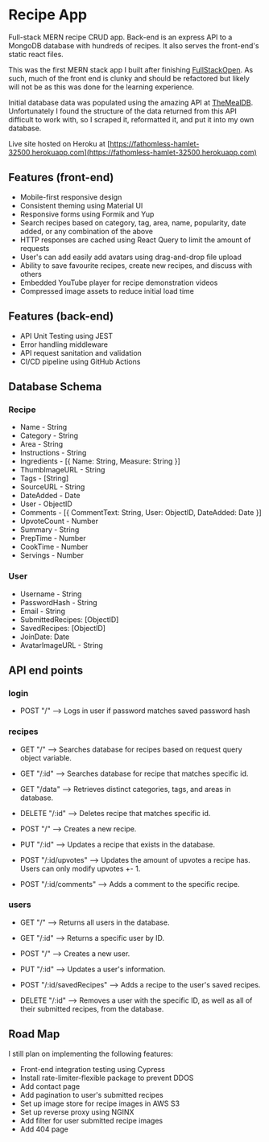 # Recipe App

Full-stack MERN recipe CRUD app. Back-end is an express API to a MongoDB database with hundreds of recipes. It also serves the front-end's static react files. 

This was the first MERN stack app I built after finishing [FullStackOpen](https://fullstackopen.com/en/). As such, much of the front end is clunky and should be refactored but likely will not be as this was done for the learning experience. 

Initial database data was populated using the amazing API at [TheMealDB](https://www.themealdb.com/). Unfortunately I found the structure of the data returned from this API difficult to work with, so I scraped it, reformatted it, and put it into my own database.

Live site hosted on Heroku at [https://fathomless-hamlet-32500.herokuapp.com](https://fathomless-hamlet-32500.herokuapp.com)

## Features (front-end)
- Mobile-first responsive design
- Consistent theming using Material UI
- Responsive forms using Formik and Yup
- Search recipes based on category, tag, area, name, popularity, date added, or any combination of the above
- HTTP responses are cached using React Query to limit the amount of requests
- User's can add easily add avatars using drag-and-drop file upload 
- Ability to save favourite recipes, create new recipes, and discuss with others
- Embedded YouTube player for recipe demonstration videos
- Compressed image assets to reduce initial load time


## Features (back-end)
- API Unit Testing using JEST
- Error handling middleware
- API request sanitation and validation
- CI/CD pipeline using GitHub Actions

## Database Schema

### Recipe
- Name - String
- Category - String
- Area - String
- Instructions - String
- Ingredients - [{ Name: String, Measure: String }]
- ThumbImageURL - String
- Tags - [String]
- SourceURL - String
- DateAdded - Date
- User - ObjectID
- Comments - [{ CommentText: String, User: ObjectID, DateAdded: Date }]
- UpvoteCount - Number
- Summary - String
- PrepTime - Number
- CookTime - Number
- Servings - Number

### User
- Username - String
- PasswordHash - String
- Email - String
- SubmittedRecipes: [ObjectID]
- SavedRecipes: [ObjectID]
- JoinDate: Date
- AvatarImageURL - String

## API end points

### login
- POST "/" --> 
Logs in user if password matches saved password hash

### recipes
- GET "/" -->
Searches database for recipes based on request query object variable.

- GET "/:id" -->
Searches database for recipe that matches specific id.

- GET "/data" -->
Retrieves distinct categories, tags, and areas in database.

- DELETE "/:id" -->
Deletes recipe that matches specific id.

- POST "/" -->
Creates a new recipe.

- PUT "/:id" --> 
Updates a recipe that exists in the database.

- POST "/:id/upvotes" --> 
Updates the amount of upvotes a recipe has. Users can only modify upvotes +- 1.

- POST "/:id/comments" -->
Adds a comment to the specific recipe.

### users

- GET "/" -->
Returns all users in the database.

- GET "/:id" -->
Returns a specific user by ID.

- POST "/" -->
Creates a new user.

- PUT "/:id" -->
Updates a user's information.

- POST "/:id/savedRecipes" -->
Adds a recipe to the user's saved recipes.

- DELETE "/:id" -->
Removes a user with the specific ID, as well as all of their submitted recipes, from the database.


## Road Map
I still plan on implementing the following features:

- Front-end integration testing using Cypress
- Install rate-limiter-flexible package to prevent DDOS
- Add contact page
- Add pagination to user's submitted recipes
- Set up image store for recipe images in AWS S3
- Set up reverse proxy using NGINX
- Add filter for user submitted recipe images
- Add 404 page
